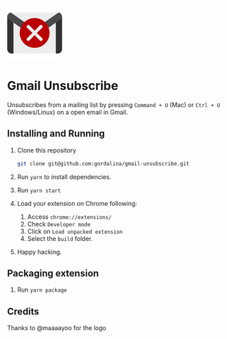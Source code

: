 ![](src/icons/icon-128.png)

# Gmail Unsubscribe

Unsubscribes from a mailing list by pressing `Command + U` (Mac) or `Ctrl + U` (Windows/Linux) on a open email in Gmail.

## Installing and Running

1. Clone this repository

   ```sh
   git clone git@github.com:gordalina/gmail-unsubscribe.git
   ```

1. Run `yarn` to install dependencies.
1. Run `yarn start`
1. Load your extension on Chrome following:
   1. Access `chrome://extensions/`
   1. Check `Developer mode`
   1. Click on `Load unpacked extension`
   1. Select the `build` folder.
1. Happy hacking.

## Packaging extension

1. Run `yarn package`

## Credits

Thanks to @maaaayoo for the logo
